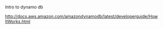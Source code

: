 Intro to dynamo db

http://docs.aws.amazon.com/amazondynamodb/latest/developerguide/HowItWorks.html
